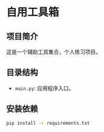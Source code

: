 # 自用工具箱

## 项目简介
这是一个辅助工具集合，个人练习项目。

## 目录结构
- `main.py`: 应用程序入口。

## 安装依赖
```bash
pip install -r requirements.txt